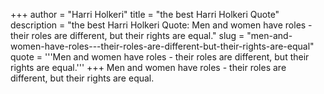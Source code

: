 +++
author = "Harri Holkeri"
title = "the best Harri Holkeri Quote"
description = "the best Harri Holkeri Quote: Men and women have roles - their roles are different, but their rights are equal."
slug = "men-and-women-have-roles---their-roles-are-different-but-their-rights-are-equal"
quote = '''Men and women have roles - their roles are different, but their rights are equal.'''
+++
Men and women have roles - their roles are different, but their rights are equal.
